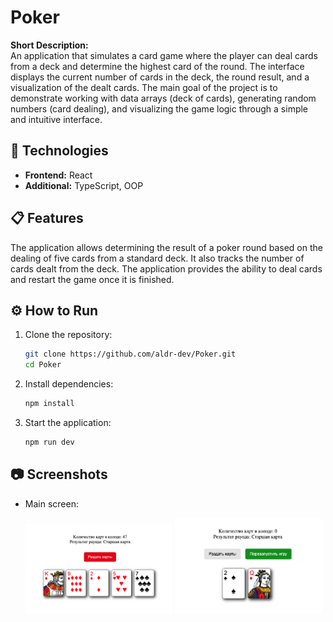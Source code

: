 
# Poker

**Short Description:**  
An application that simulates a card game where the player can deal cards from a deck and determine the highest card of the round. The interface displays the current number of cards in the deck, the round result, and a visualization of the dealt cards.
The main goal of the project is to demonstrate working with data arrays (deck of cards), generating random numbers (card dealing), and visualizing the game logic through a simple and intuitive interface.

## 🚀 Technologies

- **Frontend:** React
- **Additional:** TypeScript, OOP

## 📋 Features  

The application allows determining the result of a poker round based on the dealing of five cards from a standard deck. It also tracks the number of cards dealt from the deck. The application provides the ability to deal cards and restart the game once it is finished.

## ⚙️ How to Run  

1. Clone the repository:  
   ```bash
   git clone https://github.com/aldr-dev/Poker.git
   cd Poker
   ```  
2. Install dependencies:  
   ```bash
   npm install
   ```  
3. Start the application:  
   ```bash
   npm run dev
   ```  

## 📷 Screenshots
- Main screen:

  <img width="49%" src="https://github.com/aldr-dev/projects-images/blob/main/images/poker/poker-img-1.png" alt="image">
  <img width="49%" src="https://github.com/aldr-dev/projects-images/blob/main/images/poker/poker-img-2.png" alt="image">
